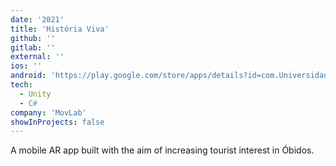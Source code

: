 ```yaml
---
date: '2021'
title: 'História Viva'
github: ''
gitlab: ''
external: ''
ios: ''
android: 'https://play.google.com/store/apps/details?id=com.UniversidadeLusfona.HistriaViva'
tech:
  - Unity
  - C#
company: 'MovLab'
showInProjects: false
---
```


A mobile AR app built with the aim of increasing tourist interest in Óbidos.
